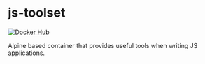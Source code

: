 # js-toolset

[![Docker Hub](https://img.shields.io/docker/pulls/ketouem/js-toolset.svg)](https://hub.docker.com/r/ketouem/js-toolset)

Alpine based container that provides useful tools when writing JS applications.

